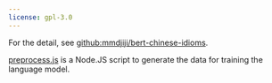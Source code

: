 ```yaml
---
license: gpl-3.0
---
```


For the detail, see [github:mmdjiji/bert-chinese-idioms](https://github.com/mmdjiji/bert-chinese-idioms).

[preprocess.js](preprocess.js) is a Node.JS script to generate the data for training the language model.